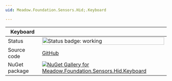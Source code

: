 ```yaml
---
uid: Meadow.Foundation.Sensors.Hid;.Keyboard

---
```


| Keyboard | |
|--------|--------|
| Status | <img src="https://img.shields.io/badge/Working-brightgreen" style="width: auto; height: -webkit-fill-available;" alt="Status badge: working" /> |
| Source code | [GitHub](https://github.com/WildernessLabs/Meadow.Foundation/tree/main/Source/Meadow.Foundation.Peripherals/Sensors.Hid.Keyboard) |
| NuGet package | <a href="https://www.nuget.org/packages/Meadow.Foundation.Sensors.Hid.Keyboard/" target="_blank"><img src="https://img.shields.io/nuget/v/Meadow.Foundation.Sensors.Hid.Keyboard.svg?label=Meadow.Foundation.Sensors.Hid.Keyboard" alt="NuGet Gallery for Meadow.Foundation.Sensors.Hid.Keyboard" /></a> |


